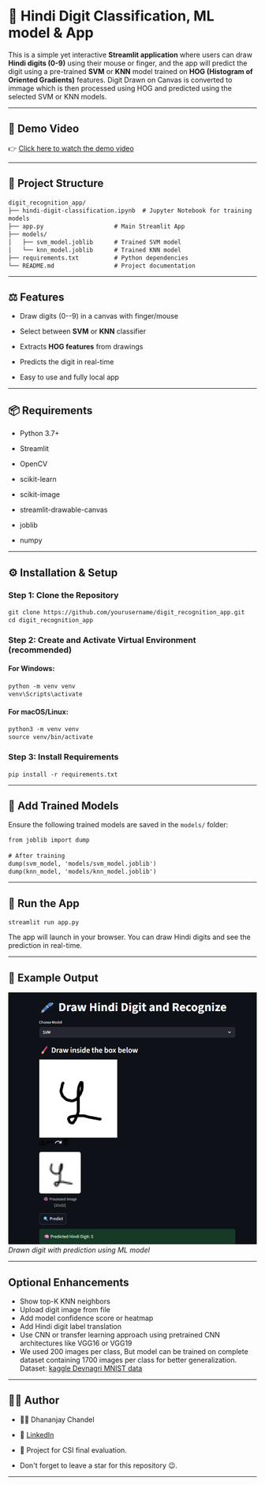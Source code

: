 📜 Hindi Digit Classification, ML model & App
=========================================

This is a simple yet interactive **Streamlit application** where users can draw **Hindi digits (0-9)** using their mouse or finger, and the app will predict the digit using a pre-trained **SVM** or **KNN** model trained on **HOG (Histogram of Oriented Gradients)** features. Digit Drawn on Canvas is converted to immage which is then processed using HOG and predicted using the selected SVM or KNN models.

* * * * *

📍 Demo Video
-------------

👉 [Click here to watch the demo video](https://youtu.be/L-h9DBNvb5E)


* * * * *

📁 Project Structure
--------------------

```
digit_recognition_app/
├── hindi-digit-classification.ipynb  # Jupyter Notebook for training models
├── app.py                    # Main Streamlit App
├── models/
│   ├── svm_model.joblib      # Trained SVM model
│   └── knn_model.joblib      # Trained KNN model
├── requirements.txt          # Python dependencies
└── README.md                 # Project documentation

```

* * * * *

⚖️ Features
-----------

-   Draw digits (0--9) in a canvas with finger/mouse

-   Select between **SVM** or **KNN** classifier

-   Extracts **HOG features** from drawings

-   Predicts the digit in real-time

-   Easy to use and fully local app

* * * * *

📦 Requirements
---------------

-   Python 3.7+

-   Streamlit

-   OpenCV

-   scikit-learn

-   scikit-image

-   streamlit-drawable-canvas

-   joblib

-   numpy

* * * * *

⚙️ Installation & Setup
-----------------------

### Step 1: Clone the Repository

```
git clone https://github.com/yourusername/digit_recognition_app.git
cd digit_recognition_app

```

### Step 2: Create and Activate Virtual Environment (recommended)

#### For Windows:

```
python -m venv venv
venv\Scripts\activate

```

#### For macOS/Linux:

```
python3 -m venv venv
source venv/bin/activate

```

### Step 3: Install Requirements

```
pip install -r requirements.txt

```

* * * * *

🧠 Add Trained Models
---------------------

Ensure the following trained models are saved in the `models/` folder:

```
from joblib import dump

# After training
dump(svm_model, 'models/svm_model.joblib')
dump(knn_model, 'models/knn_model.joblib')

```

* * * * *

🚀 Run the App
--------------

```
streamlit run app.py

```

The app will launch in your browser. You can draw Hindi digits and see the prediction in real-time.

* * * * *



📌 Example Output
-----------------

![Canvas Example](Output.png)\
*Drawn digit with prediction using ML model*

* * * * *

Optional Enhancements
---------------------

-   Show top-K KNN neighbors
-   Upload digit image from file
-   Add model confidence score or heatmap
-   Add Hindi digit label translation
-   Use CNN or transfer learning approach using pretrained CNN architectures like VGG16 or VGG19
-   We used 200 images per class, But model can be trained on complete dataset containing 1700 images per class for better generalization. Dataset: [kaggle Devnagri MNIST data](https://www.kaggle.com/datasets/anurags397/hindi-mnist-data)

* * * * *

🧑‍💻 Author
------------

-   👨‍🎓 Dhananjay Chandel

-   🔗 [LinkedIn](https://www.linkedin.com/in/dhananjay-chandel25/)

-   💼 Project for CSI final evaluation.

-   Don't forget to leave a star for this repository 😉.

* * * * *

